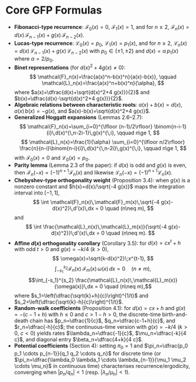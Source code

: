 # Core GFP Formulas
- **Fibonacci-type recurrence**: $\mathcal{F}_0(x)=0$, $\mathcal{F}_1(x)=1$, and for $n \ge 2$,
  $\mathcal{F}_n(x)=d(x)\,\mathcal{F}_{n-1}(x)+g(x)\,\mathcal{F}_{n-2}(x)$.
- **Lucas-type recurrence**: $\mathcal{L}_0(x)=p_0$, $\mathcal{L}_1(x)=p_1(x)$, and for $n \ge 2$,
  $\mathcal{L}_n(x)=d(x)\,\mathcal{L}_{n-1}(x)+g(x)\,\mathcal{L}_{n-2}(x)$
  with $p_0 \in \{\pm 1,\pm 2\}$ and $d(x)=\alpha\,p_1(x)$ where $\alpha=2/p_0$.
- **Binet representations** (for $d(x)^2+4 g(x)\neq 0$):
  $$
  \mathcal{F}_n(x)=\frac{a(x)^n-b(x)^n}{a(x)-b(x)}, \qquad
  \mathcal{L}_n(x)=\frac{a(x)^n+b(x)^n}{\alpha},
  $$
  where $a(x)=\dfrac{d(x)+\sqrt{d(x)^2+4 g(x)}}{2}$ and $b(x)=\dfrac{d(x)-\sqrt{d(x)^2+4 g(x)}}{2}$.
- **Algebraic relations between characteristic roots**:
  $a(x)+b(x)=d(x)$, $a(x)\,b(x)=-g(x)$, and $a(x)-b(x)=\sqrt{d(x)^2+4 g(x)}$.
- **Generalized Hoggatt expansions** (Lemmas 2.6–2.7):
  $$
  \mathcal{F}_n(x)=\sum_{i=0}^{\lfloor (n-1)/2\rfloor} \binom{n-i-1}{i}\,d(x)^{\,n-2i-1}\,g(x)^{\,i}, \qquad n\ge 1,
  $$
  $$
  \mathcal{L}_n(x)=\frac{1}{\alpha} \sum_{i=0}^{\lfloor n/2\rfloor} \frac{n}{n-i}\binom{n-i}{i}\,d(x)^{\,n-2i}\,g(x)^{\,i}, \qquad n\ge 1,
  $$
  with $\mathcal{F}_0(x)=0$ and $\mathcal{L}_0(x)=p_0$.
- **Parity lemma** (Lemma 2.3 of the paper): if $d(x)$ is odd and $g(x)$ is even, then $\mathcal{F}_n(-x)=(-1)^{n+1}\mathcal{F}_n(x)$ and likewise $\mathcal{L}_n(-x)=(-1)^{n+1}\mathcal{L}_n(x)$.
- **Chebyshev-type orthogonality weight** (Proposition 3.4): when $g(x)$ is a nonzero constant and $h(x)=d(x)/\sqrt{-4 g(x)}$ maps the integration interval into $[-1,1]$, 
  $$
  \int \mathcal{F}_n(x)\,\mathcal{F}_m(x)\,\sqrt{-4 g(x)-d(x)^2}\,d'(x)\,dx = 0 \quad (n\neq m),
  $$
  and
  $$
  \int \frac{\mathcal{L}_n(x)\,\mathcal{L}_m(x)}{\sqrt{-4 g(x)-d(x)^2}}\;d'(x)\,dx = 0 \quad (n\neq m).
  $$
- **Affine $d(x)$ orthogonality corollary** (Corollary 3.5): for $d(x)=c x^t+h$ with odd $t>0$ and $g(x)=-k/4$ ($k>0$),
  $$
  \omega(x)=\sqrt{k-d(x)^2}\;x^{t-1},
  $$
  $$\int_{-s_1}^{s_2} \mathcal{F}_n(x)\,\mathcal{F}_m(x)\,\omega(x)\,dx = 0 \quad (n\neq m),$$
  $$\int_{-s_1}^{s_2} \frac{\mathcal{L}_n(x)\,\mathcal{L}_m(x)}{\omega(x)}\,dx = 0 \quad (n\neq m),$$
  where $s_1=\left(\dfrac{\sqrt{k}+h}{c}\right)^{1/t}$ and $s_2=\left(\dfrac{\sqrt{k}-h}{c}\right)^{1/t}$.
- **Random-walk coefficients** (Proposition 4.1): for $d(x)=c x+h$ and $g(x)=-(c-1+h)$ with $h\le 0$ and $c > 1-h>0$,
  the discrete-time birth-and-death chain has 
  $p_n=\dfrac{1}{c}$, $q_n=\dfrac{c-1+h}{c}$, and $r_n=\dfrac{-h}{c}$;
  the continuous-time version with $g(x)=-k/4$ ($k>0$, $c<0$) yields rates
  $\lambda_n=\dfrac{-1}{c}$, $\mu_n=\dfrac{-k}{4 c}$, and diagonal entry $\beta_n=\dfrac{4+k}{4 c}$.
- **Potential coefficients** (Section 4): setting $\pi_0=1$ and 
  $\pi_n=\dfrac{p_0 p_1 \cdots p_{n-1}}{q_1 q_2 \cdots q_n}$ for discrete time (or
  $\pi_n=\dfrac{\lambda_0 \lambda_1 \cdots \lambda_{n-1}}{\mu_1 \mu_2 \cdots \mu_n}$ in continuous time) characterises recurrence/ergodicity, converging when $|p_n/q_n|<1$ (resp. $|\lambda_n/\mu_n|<1$).
